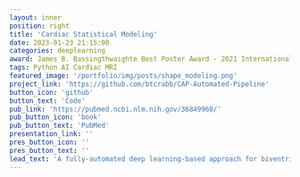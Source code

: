 ```yaml
---
layout: inner
position: right
title: 'Cardiac Statistical Modeling'
date: 2023-01-23 21:15:00
categories: deeplearning
award: James B. Bassingthwaighte Best Poster Award - 2021 International Cardiac Physiome Workshop
tags: Python AI Cardiac MRI
featured_image: '/portfolio/img/posts/shape_modeling.png'
project_link: 'https://github.com/btcrabb/CAP-Automated-Pipeline'
button_icon: 'github'
button_text: 'Code'
pub_link: 'https://pubmed.ncbi.nlm.nih.gov/36849960/'
pub_button_icon: 'book'
pub_button_text: 'PubMed'
presentation_link: ''
pres_button_icon: ''
pres_button_text: ''
lead_text: 'A fully-automated deep learning-based approach for biventricular statistical shape modeling in tetralogy of Fallot.'
---
```

